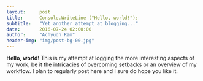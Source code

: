 ```yaml
---
layout:     post
title:      Console.WriteLine ("Hello, world!");
subtitle:   "Yet another attempt at blogging..."
date:       2016-07-24 02:00:00
author:     "Achyudh Ram"
header-img: "img/post-bg-00.jpg"
---
```


**Hello, world!** This is my attempt at logging the more interesting aspects of my work, be it the intricacies of overcoming setbacks or an overview of my workflow. I plan to regularly post here and I sure do hope you like it.